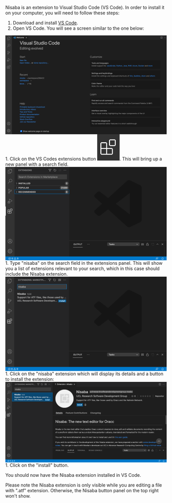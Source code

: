 Nisaba is an extension to Visual Studio Code (VS Code). In order to install it
on your computer, you will need to follow these steps:

1. Download and install [VS Code](https://code.visualstudio.com/download).
1. Open VS Code. You will see a screen similar to the one below:
  <img src="./../media/welcome.png" align="center">
1. Click on the VS Codes extensions button <img src="./../media/extensions.png">. This will bring up a new panel with a search field.
  <img src="./../media/extensions_search.png" align="center">
1. Type "nisaba" on the search field in the extensions panel. This will show you a list of extensions relevant to your search, which in this case should include the Nisaba extension.
  <img src="./../media/nisaba_extension_search.png" align="center">
1. Click on the "nisaba" extension which will display its details and a button to install the extension:
  <img src="./../media/nisaba_extension_readme.png" align="center">
1. Click on the "install" button.

You should now have the Nisaba extension installed in VS Code.

Please note the Nisaba extension is only visible while you are editing a file
with ".atf" extension. Otherwise, the Nisaba button panel on the top right
won't show.
